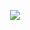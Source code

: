 
<p align="center">
  <a href="https://skillicons.dev">
    <img src="https://skillicons.dev/icons?i=java,python,c" />
  </a>
</p>

